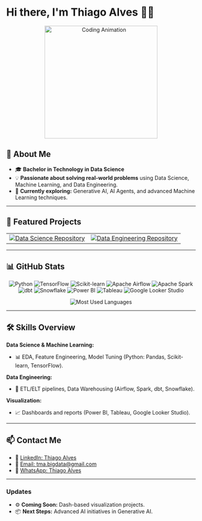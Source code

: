 # Hi there, I'm Thiago Alves 👋🏻  

<div align="center">  
  <img src="https://raw.githubusercontent.com/abhisheknaiidu/abhisheknaiidu/master/code.gif" alt="Coding Animation" width="300px"/>  
</div>  

## 🎯 About Me  

- 🎓 **Bachelor in Technology in Data Science**  
- 💡 **Passionate about solving real-world problems** using Data Science, Machine Learning, and Data Engineering.  
- 🚀 **Currently exploring:** Generative AI, AI Agents, and advanced Machine Learning techniques.  

---

## 🚀 Featured Projects  

<div align="center">  
  <table>
    <tr>
      <td>
        <a href="https://github.com/tmabgdata/Data-Science">  
          <img src="https://github-readme-stats.vercel.app/api/pin/?username=tmabgdata&repo=Data-Science&theme=radical" alt="Data Science Repository" />  
        </a>  
      </td>
      <td>
        <a href="https://github.com/tmabgdata/Data-Engineering">  
          <img src="https://github-readme-stats.vercel.app/api/pin/?username=tmabgdata&repo=Data-Engineering&theme=radical" alt="Data Engineering Repository" />  
        </a>  
      </td>
    </tr>
  </table>  
</div>  

---

## 📊 GitHub Stats  

<p align="center">
  <img src="https://img.shields.io/badge/Python-3776AB?style=for-the-badge&logo=python&logoColor=white" alt="Python" />
  <img src="https://img.shields.io/badge/TensorFlow-FF6F00?style=for-the-badge&logo=tensorflow&logoColor=white" alt="TensorFlow" />
  <img src="https://img.shields.io/badge/Scikit--learn-F7931E?style=for-the-badge&logo=scikit-learn&logoColor=white" alt="Scikit-learn" />
  <img src="https://img.shields.io/badge/Apache%20Airflow-017CEE?style=for-the-badge&logo=apache-airflow&logoColor=white" alt="Apache Airflow" />
  <img src="https://img.shields.io/badge/Apache%20Spark-E25A1C?style=for-the-badge&logo=apache-spark&logoColor=white" alt="Apache Spark" />
  <img src="https://img.shields.io/badge/dbt-FF694B?style=for-the-badge&logo=dbt&logoColor=white" alt="dbt" />
  <img src="https://img.shields.io/badge/Snowflake-29B5E8?style=for-the-badge&logo=snowflake&logoColor=white" alt="Snowflake" />
  <img src="https://img.shields.io/badge/Power%20BI-F2C811?style=for-the-badge&logo=power-bi&logoColor=black" alt="Power BI" />
  <img src="https://img.shields.io/badge/Tableau-E97627?style=for-the-badge&logo=tableau&logoColor=white" alt="Tableau" />
  <img src="https://img.shields.io/badge/Google%20Looker%20Studio-4285F4?style=for-the-badge&logo=google-analytics&logoColor=white" alt="Google Looker Studio" />
</p>

<p align="center">  
  <img src="https://github-readme-stats.vercel.app/api/top-langs/?username=tmabgdata&layout=compact&theme=radical" alt="Most Used Languages" />  
</p>  

---

## 🛠 Skills Overview  

**Data Science & Machine Learning:**  
- 📊 EDA, Feature Engineering, Model Tuning (Python: Pandas, Scikit-learn, TensorFlow).  

**Data Engineering:**  
- 🔄 ETL/ELT pipelines, Data Warehousing (Airflow, Spark, dbt, Snowflake).  

**Visualization:**  
- 📈 Dashboards and reports (Power BI, Tableau, Google Looker Studio).  

---

## 📫 Contact Me  

- 💼 [LinkedIn: Thiago Alves](https://www.linkedin.com/in/thiago-bigdata/)  
- 📧 [Email: tma.bigdata@gmail.com](mailto:tma.bigdata@gmail.com)  
- 📱 [WhatsApp: Thiago Alves](https://wa.me/5561981918217)  
---

### Updates  

- ⚙️ **Coming Soon:** Dash-based visualization projects.  
- 📦 **Next Steps:** Advanced AI initiatives in Generative AI.  
